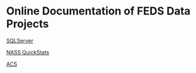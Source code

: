 # Online Documentation of FEDS Data Projects

[SQLServer](SQLServer)


[NASS QuickStats](NASS)

[ACS](ACS)

